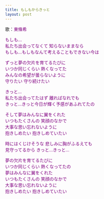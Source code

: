 ```yaml
---
title: もしもからきっと
layout: post
---
```

歌：<font color="purple">東條希</font>

<p><font color="purple">もしも…<br />
私たち出会ってなくて 知らないままなら<br />
もしも…もしもなんて考えることもできない今は</font></p>

<p><font color="purple">ずっと夢の欠片を育てるたびに<br />
いつか同じくらい 熱くなってた<br />
みんなの希望が曇らないように<br />
守りたい 守り続けたい</font></p>

<p><font color="purple">きっと…<br />
私たち出会ってたはず 離ればなれでも<br />
きっと…きっと今日が輝く予感があふれてたの</font></p>

<p><font color="purple">そして夢はみんなに翼をくれた<br />
いつもたくさんの 笑顔のなかで<br />
大事な思い忘れないように<br />
抱きしめたい 抱きしめていたい</font></p>

<p><font color="purple">時にはくじけそうな 悲しみに胸がふるえても<br />
見守ってるから きっと…きっと…</font></p>

<p><font color="purple">夢の欠片を育てるたびに<br />
いつか同じくらい 熱くなってたの<br />
夢はみんなに翼をくれた<br />
いつもたくさんの 笑顔のなかで<br />
大事な思い忘れないように<br />
抱きしめたい 抱きしめていたい</font></p>